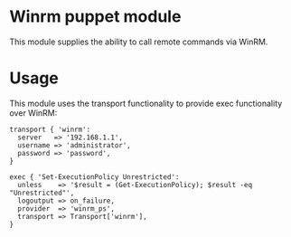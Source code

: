 # Winrm puppet module

This module supplies the ability to call remote commands via WinRM.

# Usage

This module uses the transport functionality to provide exec functionality over WinRM:

```puppet
transport { 'winrm':
  server   => '192.168.1.1',
  username => 'administrator',
  password => 'password',
}

exec { 'Set-ExecutionPolicy Unrestricted':
  unless    => '$result = (Get-ExecutionPolicy); $result -eq "Unrestricted"',
  logoutput => on_failure,
  provider  => 'winrm_ps',
  transport => Transport['winrm'],
}
```
